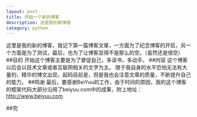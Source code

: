 ```yaml
---
layout: post
title: 开始一个新的博客 
description: 这是我的新博客
category: python
---
```


这里是我的新的博客，我记下第一篇博客文章，一方面为了纪念博客的开启，另一个方面是为了测试，最后，也为了让博客显得不是那么的空。（虽然还是很空）
##目的
开始这个博客主要是为了督促自己，多读书，多动手。
##内容
这个博客以后会以技术文章或者互联网相关的文字为主。
限于我自身的水平恐怕无法有大量的、精华的博文出现，起码目前是，但是我也会注意文章的质量，不断提升自己的能力。
##鸣谢
最后，要感谢BeiYuu的工作，由于时间的原因，我的这个博客的框架代码大部分沿用了beiyuu.com中的成果，附上地址：
<a href="http://www.beiyuu.com" target="_blank">http://www.beiyuu.com</a>

##完

